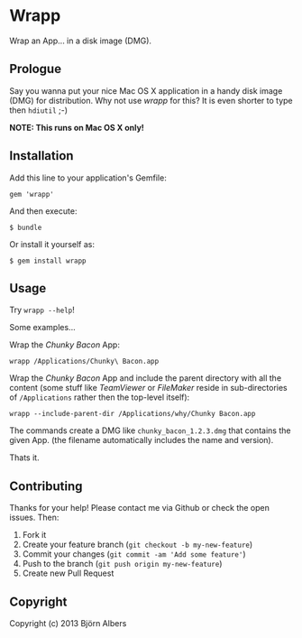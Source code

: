 # Wrapp

Wrap an App... in a disk image (DMG).


## Prologue

Say you wanna put your nice Mac OS X application in a handy disk image
(DMG) for distribution.
Why not use *wrapp* for this?
It is even shorter to type then `hdiutil` ;-)

**NOTE: This runs on Mac OS X only!**


## Installation

Add this line to your application's Gemfile:

    gem 'wrapp'

And then execute:

    $ bundle

Or install it yourself as:

    $ gem install wrapp


## Usage

Try `wrapp --help`!

Some examples...

Wrap the *Chunky Bacon* App:

```
wrapp /Applications/Chunky\ Bacon.app
```

Wrap the *Chunky Bacon* App and include the parent directory with all
the content (some stuff like *TeamViewer* or *FileMaker* reside in
sub-directories of `/Applications` rather then the top-level itself):

```
wrapp --include-parent-dir /Applications/why/Chunky Bacon.app
```

The commands create a DMG like `chunky_bacon_1.2.3.dmg` that contains
the given App. (the filename automatically includes the name and version).

Thats it.


## Contributing

Thanks for your help! Please contact me via Github or check the open
issues. Then:

1. Fork it
2. Create your feature branch (`git checkout -b my-new-feature`)
3. Commit your changes (`git commit -am 'Add some feature'`)
4. Push to the branch (`git push origin my-new-feature`)
5. Create new Pull Request


## Copyright

Copyright (c) 2013 Björn Albers
